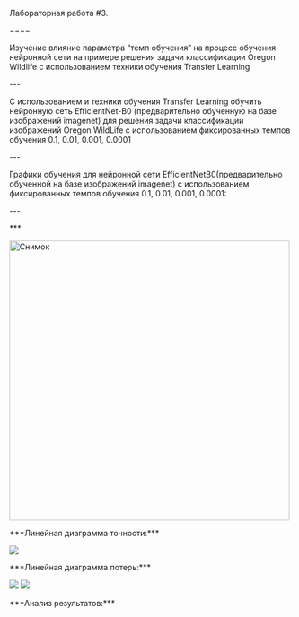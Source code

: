 ﻿Лабораторная работа #3.

\====

Изучение влияние параметра “темп обучения” на процесс обучения нейронной сети на примере решения задачи классификации Oregon Wildlife с использованием техники обучения Transfer Learning

\---

С использованием и техники обучения Transfer Learning обучить нейронную сеть EfficientNet-B0 (предварительно обученную на базе изображений imagenet) для решения задачи классификации изображений Oregon WildLife с использованием фиксированных темпов обучения 0.1, 0.01, 0.001, 0.0001

\---

Графики обучения для нейронной сети EfficientNetB0(предварительно обученной на базе изображений imagenet) с использованием фиксированных темпов обучения 0.1, 0.01, 0.001, 0.0001:

\---

\*\*\*

<img width="499" alt="Снимок" src="https://user-images.githubusercontent.com/58634989/111524206-37115580-876d-11eb-86ef-0d0fab487656.PNG">



\*\*\*Линейная диаграмма точности:\*\*\*



<img src="./epoch\_categorical\_accuracy\_1\_part.svg">



\*\*\*Линейная диаграмма потерь:\*\*\* 



<img src="./epoch\_loss\_1\_part.svg">  

<img src="./epoch\_loss\_1\_part(2).svg"> 



\*\*\*Анализ результатов:\*\*\*

